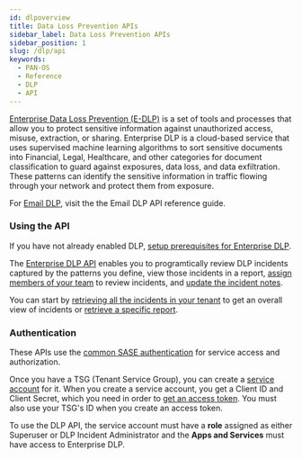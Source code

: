 ```yaml
---
id: dlpoverview
title: Data Loss Prevention APIs
sidebar_label: Data Loss Prevention APIs
sidebar_position: 1
slug: /dlp/api
keywords:
  - PAN-OS
  - Reference
  - DLP
  - API
---
```


[Enterprise Data Loss Prevention (E-DLP)](https://www.paloaltonetworks.com/network-security/enterprise-data-loss-prevention) is a set of tools and processes that allow you to protect sensitive information against unauthorized access, misuse, extraction, or sharing.
Enterprise DLP is a cloud-based service that uses supervised machine learning algorithms to sort sensitive documents into Financial, Legal, Healthcare, and other categories for document classification to guard against exposures, data loss, and data exfiltration. These patterns can identify the sensitive information in traffic flowing through your network and protect them from exposure. 

For [Email DLP](/email-dlp/api/), visit the the Email DLP API reference guide.


### Using the API

If you have not already enabled DLP, [setup prerequisites for Enterprise DLP](https://docs.paloaltonetworks.com/enterprise-dlp/enterprise-dlp-admin/enterprise-dlp-overview/setup-prerequisites-for-enterprise-dlp).

The [Enterprise DLP API](https://docs.paloaltonetworks.com/enterprise-dlp/enterprise-dlp-api/enterprise-dlp-api-overview/get-started-with-enterprise-dlp-api) enables you to programtically review DLP incidents captured by the patterns you define, view those incidents in a report, [assign members of your team](/dlp/api/put-v-1-api-incidents-incidentid-assignee/) to review incidents, and [update the incident notes](dlp/api/put-v-1-api-incidents-incidentid-notes/). 

You can start by [retrieving all the incidents in your tenant](/dlp/api/get-v-2-api-incidents/) to get an overall view of incidents or [retrieve a specific report](/dlp/api/put-v-1-api-incidents-incidentid-notes/).


### Authentication

These APIs use the [common SASE authentication](/sase/docs/getstarted) for service access and authorization.

Once you have a TSG (Tenant Service Group), you can create a [service account](/sase/docs/service-accounts) for it.
When you create a service account, you get a Client ID and Client Secret, which you need in order to
[get an access token](/sase/api/auth/post-auth-v-1-oauth-2-access-token).
You must also use your TSG's ID when you create an access token.

To use the DLP API, the service account must have a **role** assigned as either Superuser or DLP Incident Administrator and the **Apps and Services** must have access to Enterprise DLP.